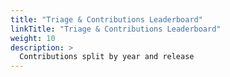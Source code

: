 ```yaml
---
title: "Triage & Contributions Leaderboard"
linkTitle: "Triage & Contributions Leaderboard"
weight: 10
description: >
  Contributions split by year and release
---
```

